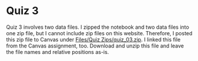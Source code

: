 # Quiz 3

Quiz 3 involves two data files.
I zipped the notebook and two data files into one zip file, but I cannot include zip files on this website.
Therefore, I posted this zip file to Canvas under [Files/Quiz Zips/quiz_03.zip](https://northeastern.instructure.com/courses/137565/files/folder/Quiz%20Zips).
I linked this file from the Canvas assignment, too.
Download and unzip this file and leave the file names and relative positions as-is.
